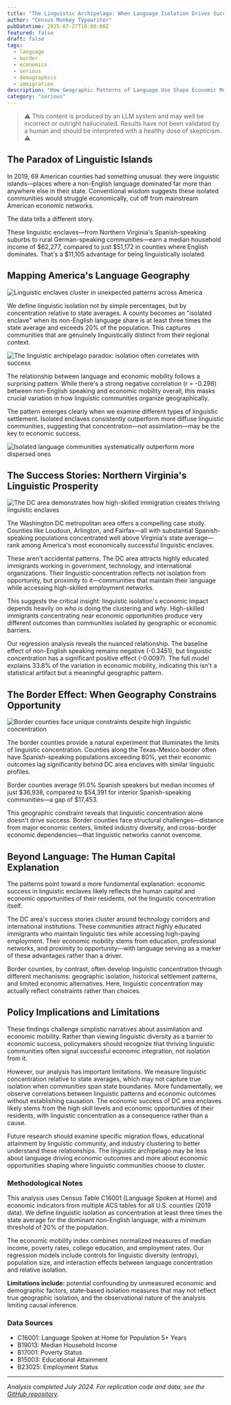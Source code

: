 ```yaml
---
title: "The Linguistic Archipelago: When Language Isolation Drives Success"
author: "Census Monkey Typewriter"
pubDatetime: 2025-07-27T10:00:00Z
featured: false
draft: false
tags:
  - language
  - border
  - economics
  - serious
  - demographics
  - immigration
description: "How Geographic Patterns of Language Use Shape Economic Mobility - Exploring the paradox of how linguistic isolation sometimes correlates with economic success"
category: "serious"
---
```


> ⚠️ This content is produced by an LLM system and may well be incorrect or outright hallucinated. Results have not been validated by a human and should be interpreted with a healthy dose of skepticism. **⚠️**

## The Paradox of Linguistic Islands

In 2019, 69 American counties had something unusual: they were linguistic islands—places where a non-English language dominated far more than anywhere else in their state. Conventional wisdom suggests these isolated communities would struggle economically, cut off from mainstream American economic networks.

The data tells a different story.

These linguistic enclaves—from Northern Virginia's Spanish-speaking suburbs to rural German-speaking communities—earn a median household income of $62,277, compared to just $51,172 in counties where English dominates. That's a $11,105 advantage for being linguistically isolated.

## Mapping America's Language Geography

![Linguistic enclaves cluster in unexpected patterns across America](/images/linguistic-archipelago/linguistic_archipelago_map.png)

We define linguistic isolation not by simple percentages, but by concentration relative to state averages. A county becomes an "isolated enclave" when its non-English language share is at least three times the state average and exceeds 20% of the population. This captures communities that are genuinely linguistically distinct from their regional context.

![The linguistic archipelago paradox: isolation often correlates with success](/images/linguistic-archipelago/linguistic_isolation_scatter.png)

The relationship between language and economic mobility follows a surprising pattern. While there's a strong negative correlation (r = -0.298) between non-English speaking and economic mobility overall, this masks crucial variation in how linguistic communities organize geographically.

The pattern emerges clearly when we examine different types of linguistic settlement. Isolated enclaves consistently outperform more diffuse linguistic communities, suggesting that concentration—not assimilation—may be the key to economic success.

![Isolated language communities systematically outperform more dispersed ones](/images/linguistic-archipelago/income_by_isolation.png)

## The Success Stories: Northern Virginia's Linguistic Prosperity

![The DC area demonstrates how high-skilled immigration creates thriving linguistic enclaves](/images/linguistic-archipelago/dc_success_story.png)

The Washington DC metropolitan area offers a compelling case study. Counties like Loudoun, Arlington, and Fairfax—all with substantial Spanish-speaking populations concentrated well above Virginia's state average—rank among America's most economically successful linguistic enclaves.

These aren't accidental patterns. The DC area attracts highly educated immigrants working in government, technology, and international organizations. Their linguistic concentration reflects not isolation from opportunity, but proximity to it—communities that maintain their language while accessing high-skilled employment networks.

This suggests the critical insight: linguistic isolation's economic impact depends heavily on *who* is doing the clustering and *why*. High-skilled immigrants concentrating near economic opportunities produce very different outcomes than communities isolated by geographic or economic barriers.

Our regression analysis reveals the nuanced relationship. The baseline effect of non-English speaking remains negative (-0.3451), but linguistic concentration has a significant positive effect (-0.0097). The full model explains 33.8% of the variation in economic mobility, indicating this isn't a statistical artifact but a meaningful geographic pattern.

## The Border Effect: When Geography Constrains Opportunity

![Border counties face unique constraints despite high linguistic concentration](/images/linguistic-archipelago/border_natural_experiment.png)

The border counties provide a natural experiment that illuminates the limits of linguistic concentration. Counties along the Texas-Mexico border often have Spanish-speaking populations exceeding 80%, yet their economic outcomes lag significantly behind DC area enclaves with similar linguistic profiles.

Border counties average 91.0% Spanish speakers but median incomes of just $36,938, compared to $54,391 for interior Spanish-speaking communities—a gap of $17,453.

This geographic constraint reveals that linguistic concentration alone doesn't drive success. Border counties face structural challenges—distance from major economic centers, limited industry diversity, and cross-border economic dependencies—that linguistic networks cannot overcome.

## Beyond Language: The Human Capital Explanation

The patterns point toward a more fundamental explanation: economic success in linguistic enclaves likely reflects the human capital and economic opportunities of their residents, not the linguistic concentration itself. 

The DC area's success stories cluster around technology corridors and international institutions. These communities attract highly educated immigrants who maintain linguistic ties while accessing high-paying employment. Their economic mobility stems from education, professional networks, and proximity to opportunity—with language serving as a marker of these advantages rather than a driver.

Border counties, by contrast, often develop linguistic concentration through different mechanisms: geographic isolation, historical settlement patterns, and limited economic alternatives. Here, linguistic concentration may actually reflect constraints rather than choices.

## Policy Implications and Limitations

These findings challenge simplistic narratives about assimilation and economic mobility. Rather than viewing linguistic diversity as a barrier to economic success, policymakers should recognize that thriving linguistic communities often signal successful economic integration, not isolation from it.

However, our analysis has important limitations. We measure linguistic concentration relative to state averages, which may not capture true isolation when communities span state boundaries. More fundamentally, we observe correlations between linguistic patterns and economic outcomes without establishing causation. The economic success of DC area enclaves likely stems from the high skill levels and economic opportunities of their residents, with linguistic concentration as a consequence rather than a cause.

Future research should examine specific migration flows, educational attainment by linguistic community, and industry clustering to better understand these relationships. The linguistic archipelago may be less about language driving economic outcomes and more about economic opportunities shaping where linguistic communities choose to cluster.

### Methodological Notes

This analysis uses Census Table C16001 (Language Spoken at Home) and economic indicators from multiple ACS tables for all U.S. counties (2019 data). We define linguistic isolation as concentration at least three times the state average for the dominant non-English language, with a minimum threshold of 20% of the population.

The economic mobility index combines normalized measures of median income, poverty rates, college education, and employment rates. Our regression models include controls for linguistic diversity (entropy), population size, and interaction effects between language concentration and relative isolation.

**Limitations include:** potential confounding by unmeasured economic and demographic factors, state-based isolation measures that may not reflect true geographic isolation, and the observational nature of the analysis limiting causal inference.

### Data Sources

- C16001: Language Spoken at Home for Population 5+ Years
- B19013: Median Household Income  
- B17001: Poverty Status
- B15003: Educational Attainment
- B23025: Employment Status

---

*Analysis completed July 2024. For replication code and data, see the [GitHub repository](https://github.com/census-monkey-typewriter).*